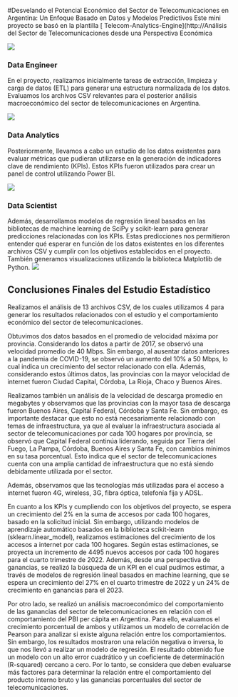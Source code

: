 #Desvelando el Potencial Económico del Sector de Telecomunicaciones en Argentina: Un Enfoque Basado en Datos y Modelos Predictivos
Este mini proyecto se basó en la plantilla [ Telecom-Analytics-Engine](http://Análisis del Sector de Telecomunicaciones desde una Perspectiva Económica 

![](https://th.bing.com/th/id/OPAN.A27AF57F1047DEDFB68E728126A0A974?w=388&h=180&c=8&rs=1&pid=Attractions)

### Data Engineer
En el proyecto, realizamos inicialmente tareas de extracción, limpieza y carga de datos (ETL) para generar una estructura normalizada de los datos. Evaluamos los archivos CSV relevantes para el posterior análisis macroeconómico del sector de telecomunicaciones en Argentina.

![](https://th.bing.com/th/id/OIP.zr1PnyK7qD92wjhEjFaf3QHaFn?w=225&h=180&c=7&r=0&o=5&dpr=1.3&pid=1.7)

### Data Analytics
Posteriormente, llevamos a cabo un estudio de los datos existentes para evaluar métricas que pudieran utilizarse en la generación de indicadores clave de rendimiento (KPIs). Estos KPIs fueron utilizados para crear un panel de control utilizando Power BI.

![](https://th.bing.com/th/id/OIP.HWnSvyeJFrkZXk27SOh-BwHaFj?w=250&h=174&c=7&r=0&o=5&dpr=1.3&pid=1.7)

### Data Scientist
Además, desarrollamos modelos de regresión lineal basados en las bibliotecas de machine learning de SciPy y scikit-learn para generar predicciones relacionadas con los KPIs. Estas predicciones nos permitieron entender qué esperar en función de los datos existentes en los diferentes archivos CSV y cumplir con los objetivos establecidos en el proyecto. También generamos visualizaciones utilizando la biblioteca Matplotlib de Python.
![](https://th.bing.com/th/id/OIP.moAjgBGoh0T8G7VgdJOYSgHaDL?pid=ImgDet&rs=1)

## Conclusiones Finales del Estudio Estadístico
Realizamos el análisis de 13 archivos CSV, de los cuales utilizamos 4 para generar los resultados relacionados con el estudio y el comportamiento económico del sector de telecomunicaciones.

Obtuvimos dos datos basados en el promedio de velocidad máxima por provincia. Considerando los datos a partir de 2017, se observó una velocidad promedio de 40 Mbps. Sin embargo, al ausentar datos anteriores a la pandemia de COVID-19, se observó un aumento del 10% a 50 Mbps, lo cual indica un crecimiento del sector relacionado con ella. Además, considerando estos últimos datos, las provincias con la mayor velocidad de internet fueron Ciudad Capital, Córdoba, La Rioja, Chaco y Buenos Aires.

Realizamos también un análisis de la velocidad de descarga promedio en megabytes y observamos que las provincias con la mayor tasa de descarga fueron Buenos Aires, Capital Federal, Córdoba y Santa Fe. Sin embargo, es importante destacar que esto no está necesariamente relacionado con temas de infraestructura, ya que al evaluar la infraestructura asociada al sector de telecomunicaciones por cada 100 hogares por provincia, se observó que Capital Federal continúa liderando, seguida por Tierra del Fuego, La Pampa, Córdoba, Buenos Aires y Santa Fe, con cambios mínimos en su tasa porcentual. Esto indica que el sector de telecomunicaciones cuenta con una amplia cantidad de infraestructura que no está siendo debidamente utilizada por el sector.

Además, observamos que las tecnologías más utilizadas para el acceso a internet fueron 4G, wireless, 3G, fibra óptica, telefonía fija y ADSL.

En cuanto a los KPIs y cumpliendo con los objetivos del proyecto, se espera un crecimiento del 2% en la suma de accesos por cada 100 hogares, basado en la solicitud inicial. Sin embargo, utilizando modelos de aprendizaje automático basados en la biblioteca scikit-learn (sklearn.linear_model), realizamos estimaciones del crecimiento de los accesos a internet por cada 100 hogares. Según estas estimaciones, se proyecta un incremento de 4495 nuevos accesos por cada 100 hogares para el cuarto trimestre de 2022. Además, desde una perspectiva de ganancias, se realizó la búsqueda de un KPI en el cual pudimos estimar, a través de modelos de regresión lineal basados en machine learning, que se espera un crecimiento del 27% en el cuarto trimestre de 2022 y un 24% de crecimiento en ganancias para el 2023.

Por otro lado, se realizó un análisis macroeconómico del comportamiento de las ganancias del sector de telecomunicaciones en relación con el comportamiento del PBI per cápita en Argentina. Para ello, evaluamos el crecimiento porcentual de ambos y utilizamos un modelo de correlación de Pearson para analizar si existe alguna relación entre los comportamientos. Sin embargo, los resultados mostraron una relación negativa o inversa, lo que nos llevó a realizar un modelo de regresión. El resultado obtenido fue un modelo con un alto error cuadrático y un coeficiente de determinación (R-squared) cercano a cero. Por lo tanto, se considera que deben evaluarse más factores para determinar la relación entre el comportamiento del producto interno bruto y las ganancias porcentuales del sector de telecomunicaciones.